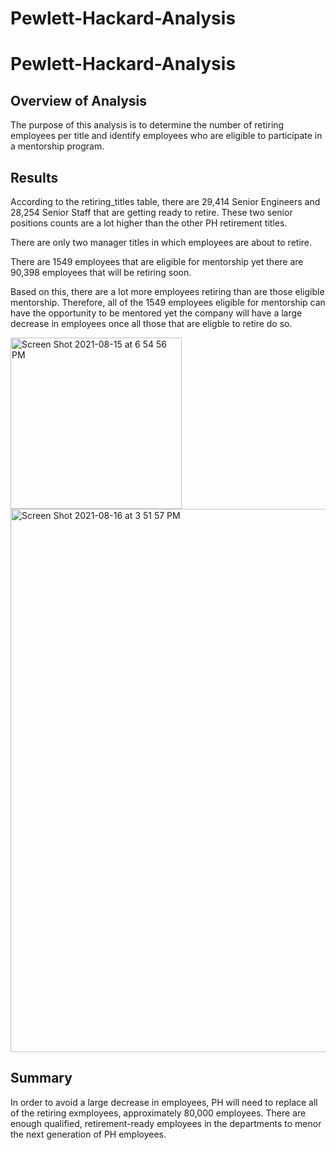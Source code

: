# Pewlett-Hackard-Analysis

# Pewlett-Hackard-Analysis
## Overview of Analysis
The purpose of this analysis is to determine the number of retiring employees per title and identify employees who are eligible to participate in a mentorship program. 

## Results
According to the retiring_titles table, there are 29,414 Senior Engineers and 28,254 Senior Staff that are getting ready to retire. These two senior positions counts are a lot higher than the other PH retirement titles.

There are only two manager titles in which employees are about to retire. 

There are 1549 employees that are eligible for mentorship yet there are 90,398 employees that will be retiring soon. 

Based on this, there are a lot more employees retiring than are those eligible mentorship. Therefore, all of the 1549 employees eligible for mentorship can have the opportunity to be mentored yet the company will have a large decrease in employees once all those that are eligble to retire do so.

<img width="274" alt="Screen Shot 2021-08-15 at 6 54 56 PM" src="https://user-images.githubusercontent.com/86024512/129495101-41f34f4b-09f7-4317-b966-c0cc9eeeabdd.png">

<img width="869" alt="Screen Shot 2021-08-16 at 3 51 57 PM" src="https://user-images.githubusercontent.com/86024512/129621736-0208eaab-f359-4c97-adb9-475d275dfa9b.png">


## Summary
In order to avoid a large decrease in employees, PH will need to replace all of the retiring exmployees, approximately 80,000 employees. There are enough qualified, retirement-ready employees in the departments to menor the next generation of PH employees. 
